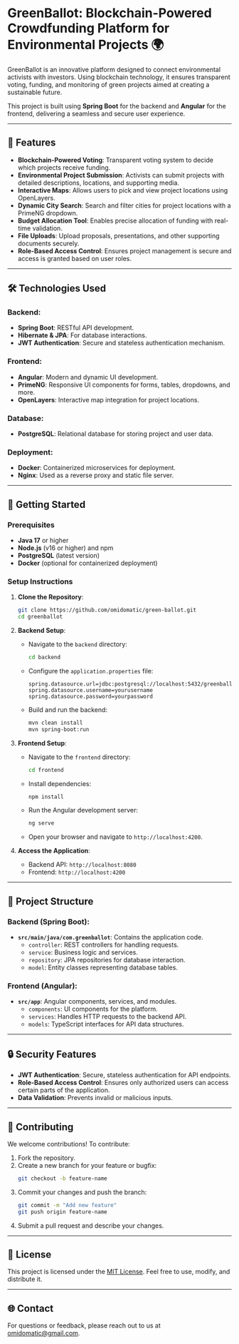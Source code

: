 
# GreenBallot: Blockchain-Powered Crowdfunding Platform for Environmental Projects 🌍

GreenBallot is an innovative platform designed to connect environmental activists with investors. Using blockchain technology, it ensures transparent voting, funding, and monitoring of green projects aimed at creating a sustainable future.

This project is built using **Spring Boot** for the backend and **Angular** for the frontend, delivering a seamless and secure user experience.

---

## 🌟 Features

- **Blockchain-Powered Voting**: Transparent voting system to decide which projects receive funding.
- **Environmental Project Submission**: Activists can submit projects with detailed descriptions, locations, and supporting media.
- **Interactive Maps**: Allows users to pick and view project locations using OpenLayers.
- **Dynamic City Search**: Search and filter cities for project locations with a PrimeNG dropdown.
- **Budget Allocation Tool**: Enables precise allocation of funding with real-time validation.
- **File Uploads**: Upload proposals, presentations, and other supporting documents securely.
- **Role-Based Access Control**: Ensures project management is secure and access is granted based on user roles.

---

## 🛠️ Technologies Used

### Backend:
- **Spring Boot**: RESTful API development.
- **Hibernate & JPA**: For database interactions.
- **JWT Authentication**: Secure and stateless authentication mechanism.

### Frontend:
- **Angular**: Modern and dynamic UI development.
- **PrimeNG**: Responsive UI components for forms, tables, dropdowns, and more.
- **OpenLayers**: Interactive map integration for project locations.

### Database:
- **PostgreSQL**: Relational database for storing project and user data.

### Deployment:
- **Docker**: Containerized microservices for deployment.
- **Nginx**: Used as a reverse proxy and static file server.

---

## 🚀 Getting Started

### Prerequisites
- **Java 17** or higher
- **Node.js** (v16 or higher) and npm
- **PostgreSQL** (latest version)
- **Docker** (optional for containerized deployment)

### Setup Instructions

1. **Clone the Repository**:
   ```bash
   git clone https://github.com/omidomatic/green-ballot.git
   cd greenballot
   ```

2. **Backend Setup**:
   - Navigate to the `backend` directory:
     ```bash
     cd backend
     ```
   - Configure the `application.properties` file:
     ```properties
     spring.datasource.url=jdbc:postgresql://localhost:5432/greenballot
     spring.datasource.username=yourusername
     spring.datasource.password=yourpassword
     ```
   - Build and run the backend:
     ```bash
     mvn clean install
     mvn spring-boot:run
     ```

3. **Frontend Setup**:
   - Navigate to the `frontend` directory:
     ```bash
     cd frontend
     ```
   - Install dependencies:
     ```bash
     npm install
     ```
   - Run the Angular development server:
     ```bash
     ng serve
     ```
   - Open your browser and navigate to `http://localhost:4200`.

4. **Access the Application**:
   - Backend API: `http://localhost:8080`
   - Frontend: `http://localhost:4200`

---

## 📂 Project Structure

### Backend (Spring Boot):
- **`src/main/java/com.greenballot`**: Contains the application code.
  - `controller`: REST controllers for handling requests.
  - `service`: Business logic and services.
  - `repository`: JPA repositories for database interaction.
  - `model`: Entity classes representing database tables.

### Frontend (Angular):
- **`src/app`**: Angular components, services, and modules.
  - `components`: UI components for the platform.
  - `services`: Handles HTTP requests to the backend API.
  - `models`: TypeScript interfaces for API data structures.

---

## 🔒 Security Features

- **JWT Authentication**: Secure, stateless authentication for API endpoints.
- **Role-Based Access Control**: Ensures only authorized users can access certain parts of the application.
- **Data Validation**: Prevents invalid or malicious inputs.

---

## 🤝 Contributing

We welcome contributions! To contribute:

1. Fork the repository.
2. Create a new branch for your feature or bugfix:
   ```bash
   git checkout -b feature-name
   ```
3. Commit your changes and push the branch:
   ```bash
   git commit -m "Add new feature"
   git push origin feature-name
   ```
4. Submit a pull request and describe your changes.

---

## 📜 License

This project is licensed under the [MIT License](LICENSE). Feel free to use, modify, and distribute it.

---

## 🌐 Contact

For questions or feedback, please reach out to us at [omidomatic@gmail.com](mailto:omidomatic@gmail.com).
